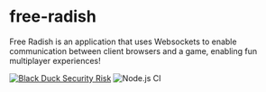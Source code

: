 # free-radish

Free Radish is an application that uses Websockets to enable communication between client browsers and a game, enabling fun multiplayer experiences!

[![Black Duck Security Risk](https://copilot.blackducksoftware.com/github/repos/nickavv/free-radish-client/branches/master/badge-risk.svg)](https://copilot.blackducksoftware.com/github/repos/nickavv/free-radish-client/branches/master) ![Node.js CI](https://github.com/nickavv/free-radish-client/workflows/Node.js%20CI/badge.svg)
